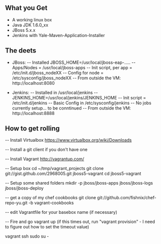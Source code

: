 ## What you Get
- A working linux box
- Java JDK 1.6.0_xx
- JBoss 5.x.x
- Jenkins with Yale-Maven-Application-Installer

## The deets
- JBoss:
-- Installed JBOSS_HOME=/usr/local/jboss-eap-.....
-- Apps/Nodes = /usr/local/jboss-apps
-- Init script, per app = /etc/init.d/jboss_nodeXX
-- Config for node = /etc/sysconfig/jboss_nodeXX
-- From outside the VM: http://localhost:8080

- Jenkins:
-- Installed in /usr/local/jenkins
-- JENKINS_HOME=/usr/local/jenkins/JENKINS_HOME
-- Init script = /etc/init.d/jenkins
-- Basic Config in /etc/sysconfig/jenkins
-- No jobs currently setup... to be conntinued
-- From outside the VM: http://localhost:8888


## How to get rolling

-- Install Virtualbox
https://www.virtualbox.org/wiki/Downloads

-- Install a git client if you don't have one

-- Install Vagrant
http://vagrantup.com/

-- Setup box
cd ~/tmp/vagrant_projects
git clone git://gist.github.com/2968005.git jboss5-vagrant
cd jboss5-vagrant

-- Setup some shared folders
mkdir -p jboss/jboss-apps jboss/jboss-logs jboss/jboss-deploy

-- get a copy of my chef cookbooks
git clone git://github.com/fishnix/chef-repo-yu.git -b vagrant-cookbooks

-- edit Vagrantfile for your basebox name (if necessary)

-- Fire and go
vagrant up
(if this times out, run "vagrant provision" - I need to figure out how to set the timeout value)

vagrant ssh
sudo su -
